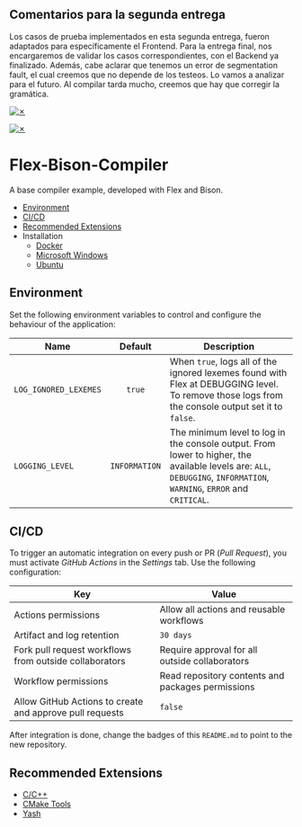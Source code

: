 ## Comentarios para la segunda entrega

Los casos de prueba implementados en esta segunda entrega, fueron adaptados para específicamente el Frontend. Para la entrega final, nos encargaremos de validar los casos correspondientes, con el Backend ya finalizado.
Además, cabe aclarar que tenemos un error de segmentation fault, el cual creemos que no depende de los testeos. Lo vamos a analizar para el futuro. Al compilar tarda mucho, creemos que hay que corregir la gramática.

[![✗](https://img.shields.io/badge/Release-v1.1.0-ffb600.svg?style=for-the-badge)](https://github.com/agustin-golmar/Flex-Bison-Compiler/releases)

[![✗](https://github.com/agustin-golmar/Flex-Bison-Compiler/actions/workflows/pipeline.yaml/badge.svg?branch=production)](https://github.com/agustin-golmar/Flex-Bison-Compiler/actions/workflows/pipeline.yaml)

# Flex-Bison-Compiler

A base compiler example, developed with Flex and Bison.

- [Environment](#environment)
- [CI/CD](#cicd)
- [Recommended Extensions](#recommended-extensions)
- Installation
  - [Docker](doc/readme/Docker.md)
  - [Microsoft Windows](doc/readme/Windows.md)
  - [Ubuntu](doc/readme/Ubuntu.md)

## Environment

Set the following environment variables to control and configure the behaviour of the application:

| Name                  |    Default    | Description                                                                                                                                                           |
| --------------------- | :-----------: | --------------------------------------------------------------------------------------------------------------------------------------------------------------------- |
| `LOG_IGNORED_LEXEMES` |    `true`     | When `true`, logs all of the ignored lexemes found with Flex at DEBUGGING level. To remove those logs from the console output set it to `false`.                      |
| `LOGGING_LEVEL`       | `INFORMATION` | The minimum level to log in the console output. From lower to higher, the available levels are: `ALL`, `DEBUGGING`, `INFORMATION`, `WARNING`, `ERROR` and `CRITICAL`. |

## CI/CD

To trigger an automatic integration on every push or PR (_Pull Request_), you must activate _GitHub Actions_ in the _Settings_ tab. Use the following configuration:

| Key                                                      | Value                                             |
| -------------------------------------------------------- | ------------------------------------------------- |
| Actions permissions                                      | Allow all actions and reusable workflows          |
| Artifact and log retention                               | `30 days`                                         |
| Fork pull request workflows from outside collaborators   | Require approval for all outside collaborators    |
| Workflow permissions                                     | Read repository contents and packages permissions |
| Allow GitHub Actions to create and approve pull requests | `false`                                           |

After integration is done, change the badges of this `README.md` to point to the new repository.

## Recommended Extensions

- [C/C++](https://marketplace.visualstudio.com/items?itemName=ms-vscode.cpptools)
- [CMake Tools](https://marketplace.visualstudio.com/items?itemName=ms-vscode.cmake-tools)
- [Yash](https://marketplace.visualstudio.com/items?itemName=daohong-emilio.yash)
